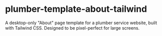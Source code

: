 # plumber-template-about-tailwind
A desktop-only "About" page template for a plumber service website, built with Tailwind CSS. Designed to be pixel-perfect for large screens.
